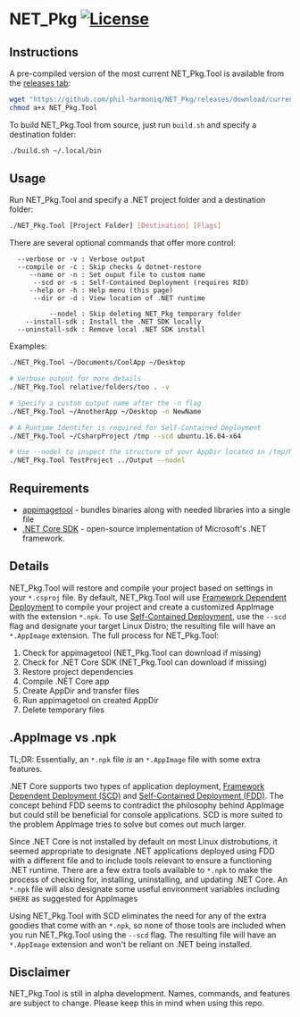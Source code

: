 # NET_Pkg [![License][License]](LICENSE.md)

[License]: https://img.shields.io/badge/License-MIT-blue.svg

## Instructions

A pre-compiled version of the most current NET_Pkg.Tool is available from the [releases tab](https://github.com/phil-harmoniq/NET_Pkg/releases):

```bash
wget "https://github.com/phil-harmoniq/NET_Pkg/releases/download/current/NET_Pkg.Tool"
chmod a+x NET_Pkg.Tool
```
To build NET_Pkg.Tool from source, just run `build.sh` and specify a destination folder:
```bash
./build.sh ~/.local/bin
```

## Usage

Run NET_Pkg.Tool and specify a .NET project folder and a destination folder:

```bash
./NET_Pkg.Tool [Project Folder] [Destination] [Flags]
```

There are several optional commands that offer more control:

```
  --verbose or -v : Verbose output
  --compile or -c : Skip checks & dotnet-restore
     --name or -n : Set ouput file to custom name
      --scd or -s : Self-Contained Deployment (requires RID)
     --help or -h : Help menu (this page)
      --dir or -d : View location of .NET runtime

          --nodel : Skip deleting NET_Pkg temporary folder
    --install-sdk : Install the .NET SDK locally
  --uninstall-sdk : Remove local .NET SDK install
```

Examples:

```bash
./NET_Pkg.Tool ~/Documents/CoolApp ~/Desktop
```

```bash
# Verbose output for more details
./NET_Pkg.Tool relative/folders/too . -v
```

```bash
# Specify a custom output name after the -n flag
./NET_Pkg.Tool ~/AnotherApp ~/Desktop -n NewName
```

```bash
# A Runtime Identifer is required for Self-Contained Deployment
./NET_Pkg.Tool ~/CsharpProject /tmp --scd ubuntu.16.04-x64
```

```bash
# Use --nodel to inspect the structure of your AppDir located in /tmp/NET_Pkg.Template
./NET_Pkg.Tool TestProject ../Output --nodel
```

## Requirements

* [appimagetool](https://github.com/probonopd/appimagekit/) - bundles binaries along with needed libraries into a single file
* [.NET Core SDK](https://www.microsoft.com/net/download/linux) - open-source implementation of Microsoft's .NET framework.

## Details

NET_Pkg.Tool will restore and compile your project based on settings in your `*.csproj` file. By default, NET_Pkg.Tool will use [Framework Dependent Deployment](https://docs.microsoft.com/en-us/dotnet/core/deploying/#framework-dependent-deployments-fdd) to compile your project and create a customized AppImage with the extension `*.npk`. To use [Self-Contained Deployment](https://docs.microsoft.com/en-us/dotnet/core/deploying/#self-contained-deployments-scd), use the `--scd` flag and designate your target Linux Distro; the resulting file will have an `*.AppImage` extension. The full process for NET_Pkg.Tool:

1. Check for appimagetool (NET_Pkg.Tool can download if missing)
2. Check for .NET Core SDK (NET_Pkg.Tool can download if missing)
3. Restore project dependencies
4. Compile .NET Core app
5. Create AppDir and transfer files
6. Run appimagetool on created AppDir
7. Delete temporary files

## .AppImage vs .npk

TL;DR: Essentially, an `*.npk` file *is* an `*.AppImage` file with some extra features.

.NET Core supports two types of application deployment, [Framework Dependent Deployment (SCD)](https://docs.microsoft.com/en-us/dotnet/core/deploying/#framework-dependent-deployments-fdd) and [Self-Contained Deployment (FDD)](https://docs.microsoft.com/en-us/dotnet/core/deploying/#self-contained-deployments-scd). The concept behind FDD seems to contradict the philosophy behind AppImage but could still be beneficial for console applications. SCD is more suited to the problem AppImage tries to solve but comes out much larger.

Since .NET Core is not installed by default on most Linux distrobutions, it seemed appropriate to designate .NET applications deployed using FDD with a different file and to include tools relevant to ensure a functioning .NET runtime. There are a few extra tools available to `*.npk` to make the process of checking for, installing, uninstalling, and updating .NET Core. An `*.npk` file will also designate some useful environment variables including `$HERE` as suggested for AppImages

Using NET_Pkg.Tool with SCD eliminates the need for any of the extra goodies that come with an `*.npk`, so none of those tools are included when you run NET_Pkg.Tool using the `--scd` flag. The resulting file will have an `*.AppImage` extension and won't be reliant on .NET being installed.

## Disclaimer

NET_Pkg.Tool is still in alpha development. Names, commands, and features are subject to change. Please keep this in mind when using this repo.
